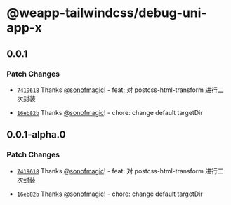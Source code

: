 # @weapp-tailwindcss/debug-uni-app-x

## 0.0.1

### Patch Changes

- [`7419618`](https://github.com/sonofmagic/weapp-tailwindcss/commit/741961839510edafc39f2cebf91b8e8dc1cd8bd3) Thanks [@sonofmagic](https://github.com/sonofmagic)! - feat: 对 postcss-html-transform 进行二次封装

- [`16eb82b`](https://github.com/sonofmagic/weapp-tailwindcss/commit/16eb82b988d039da8acba7b7df766d01b056e1d6) Thanks [@sonofmagic](https://github.com/sonofmagic)! - chore: change default targetDir

## 0.0.1-alpha.0

### Patch Changes

- [`7419618`](https://github.com/sonofmagic/weapp-tailwindcss/commit/741961839510edafc39f2cebf91b8e8dc1cd8bd3) Thanks [@sonofmagic](https://github.com/sonofmagic)! - feat: 对 postcss-html-transform 进行二次封装

- [`16eb82b`](https://github.com/sonofmagic/weapp-tailwindcss/commit/16eb82b988d039da8acba7b7df766d01b056e1d6) Thanks [@sonofmagic](https://github.com/sonofmagic)! - chore: change default targetDir
